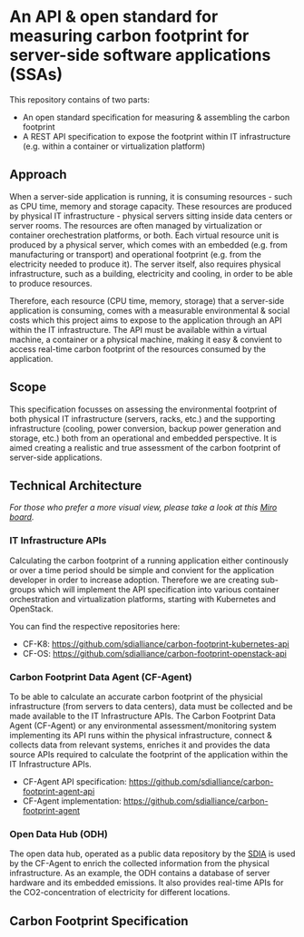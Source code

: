 # An API & open standard for measuring carbon footprint for server-side software applications (SSAs)

This repository contains of two parts:

* An open standard specification for measuring & assembling the carbon footprint
* A REST API specification to expose the footprint within IT infrastructure (e.g. within a container or virtualization platform)

## Approach

When a server-side application is running, it is consuming resources - such as CPU time, memory and storage capacity. These resources are produced by physical IT infrastructure - physical servers sitting inside data centers or server rooms. The resources are often managed by virtualization or container orechestration platforms, or both. Each virtual resource unit is produced by a physical server, which comes with an embedded (e.g. from manufacturing or transport) and operational footprint (e.g. from the electricity needed to produce it). The server itself, also requires physical infrastructure, such as a building, electricity and cooling, in order to be able to produce resources. 

Therefore, each resource (CPU time, memory, storage) that a server-side application is consuming, comes with a measurable environmental & social costs which this project aims to expose to the application through an API within the IT infrastructure. The API must be available within a virtual machine, a container or a physical machine, making it easy & convient to access real-time carbon footprint of the resources consumed by the application.

## Scope

This specification focusses on assessing the environmental footprint of both physical IT infrastructure (servers, racks, etc.) and the supporting infrastructure (cooling, power conversion, backup power generation and storage, etc.) both from an operational and embedded perspective. It is aimed creating a realistic and true assessment of the carbon footprint of server-side applications.

## Technical Architecture 

_For those who prefer a more visual view, please take a look at this [Miro board](https://miro.com/app/board/uXjVOalAbwM=/)._

### IT Infrastructure APIs

Calculating the carbon footprint of a running application either continously or over a time period should be simple and convient for the application developer in order to increase adoption. Therefore we are creating sub-groups which will implement the API specification into various container orchestration and virtualization platforms, starting with Kubernetes and OpenStack.

You can find the respective repositories here:

* CF-K8: https://github.com/sdialliance/carbon-footprint-kubernetes-api
* CF-OS: https://github.com/sdialliance/carbon-footprint-openstack-api

### Carbon Footprint Data Agent (CF-Agent)

To be able to calculate an accurate carbon footprint of the physicial infrastructure (from servers to data centers), data must be collected and be made available to the IT Infrastructure APIs. The Carbon Footprint Data Agent (CF-Agent) or any environmental assessment/monitoring system implementing its API runs within the physical infrastructure, connect & collects data from relevant systems, enriches it and provides the data source APIs required to calculate the footprint of the application within the IT Infrastructure APIs.

* CF-Agent API specification: https://github.com/sdialliance/carbon-footprint-agent-api
* CF-Agent implementation: https://github.com/sdialliance/carbon-footprint-agent

### Open Data Hub (ODH)

The open data hub, operated as a public data repository by the [SDIA](https://sdia.io) is used by the CF-Agent to enrich the collected information from the physical infrastructure. As an example, the ODH contains a database of server hardware and its embedded emissions. It also provides real-time APIs for the CO2-concentration of electricity for different locations.

## Carbon Footprint Specification

